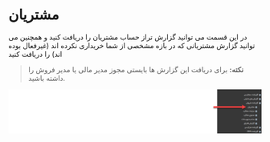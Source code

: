 # مشتریان

در این قسمت می توانید گزارش تراز حساب مشتریان را دریافت کنید و همچنین می توانید گزارش مشتریانی که در بازه مشخصی از شما خریداری نکرده اند (غیرفعال بوده اند) را دریافت کنید


> **نکته:** برای دریافت این گزارش ها بایستی مجوز مدیر مالی یا مدیر فروش را داشته باشید.


![](PreCustomers.png)


 



 